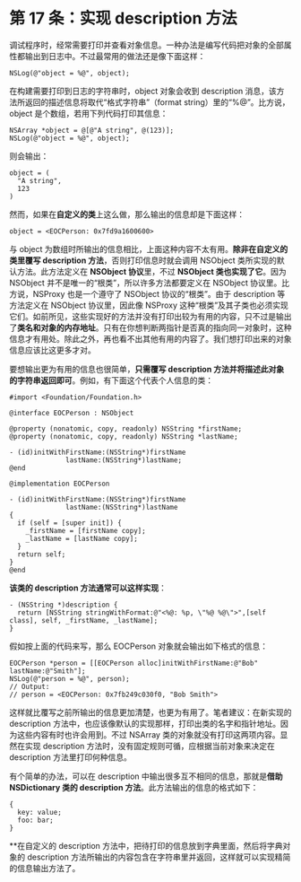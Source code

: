 # 第 17 条：实现 description 方法

调试程序时，经常需要打印并查看对象信息。一种办法是编写代码把对象的全部属性都输出到日志中。不过最常用的做法还是像下面这样：

```
NSLog(@"object = %@", object);
```

在构建需要打印到日志的字符串时，object 对象会收到 description 消息，该方法所返回的描述信息将取代“格式字符串”（format string）里的“%@”。比方说，object 是个数组，若用下列代码打印其信息：

```
NSArray *object = @[@"A string", @(123)];
NSLog(@"object = %@", object);
```

则会输出：

```
object = (
  "A string",
  123
)
```

然而，如果在**自定义的类**上这么做，那么输出的信息却是下面这样：

```
object = <EOCPerson: 0x7fd9a1600600>
```

与 object 为数组时所输出的信息相比，上面这种内容不太有用。**除非在自定义的类里覆写 description 方法**，否则打印信息时就会调用 NSObject 类所实现的默认方法。此方法定义在 **NSObject 协议**里，不过 **NSObject 类也实现了它**。因为 NSObject 并不是唯一的“根类”，所以许多方法都要定义在 NSObject 协议里。比方说，NSProxy 也是一个遵守了 NSObject 协议的“根类”。由于 description 等方法定义在 NSObject 协议里，因此像 NSProxy 这种“根类”及其子类也必须实现它们。如前所见，这些实现好的方法并没有打印出较为有用的内容，只不过是输出了**类名和对象的内存地址**。只有在你想判断两指针是否真的指向同一对象时，这种信息才有用处。除此之外，再也看不出其他有用的内容了。我们想打印出来的对象信息应该比这更多才对。

要想输出更为有用的信息也很简单，**只需覆写 description 方法并将描述此对象的字符串返回即可**。例如，有下面这个代表个人信息的类：

```
#import <Foundation/Foundation.h>

@interface EOCPerson : NSObject

@property (nonatomic, copy, readonly) NSString *firstName;
@property (nonatomic, copy, readonly) NSString *lastName;

- (id)initWithFirstName:(NSString*)firstName 
              lastName:(NSString*)lastName;
@end

@implementation EOCPerson

- (id)initWithFirstName:(NSString*)firstName
              lastName:(NSString*)lastName
{
  if (self = [super init]) {
    _firstName = [firstName copy];
    _lastName = [lastName copy];
  }
  return self;
}
@end
```

**该类的 description 方法通常可以这样实现**：

```
- (NSString *)description {
  return [NSString stringWithFormat:@"<%@: %p, \"%@ %@\">",[self class], self, _firstName, _lastName];
}
```

假如按上面的代码来写，那么 EOCPerson 对象就会输出如下格式的信息：

```
EOCPerson *person = [[EOCPerson alloc]initWithFirstName:@"Bob" lastName:@"Smith"];
NSLog(@"person = %@", person);
// Output:
// person = <EOCPerson: 0x7fb249c030f0, "Bob Smith"> 
```

这样就比覆写之前所输出的信息更加清楚，也更为有用了。笔者建议：在新实现的 description 方法中，也应该像默认的实现那样，打印出类的名字和指针地址。因为这些内容有时也许会用到。不过 NSArray 类的对象就没有打印这两项内容。显然在实现 description 方法时，没有固定规则可循，应根据当前对象来决定在 description 方法里打印何种信息。

有个简单的办法，可以在 description 中输出很多互不相同的信息，那就是**借助 NSDictionary 类的 description 方法**。此方法输出的信息的格式如下：

```
{
  key: value;
  foo: bar;
}
```

**在自定义的 description 方法中，把待打印的信息放到字典里面，然后将字典对象的 description 方法所输出的内容包含在字符串里并返回，这样就可以实现精简的信息输出方法了。










